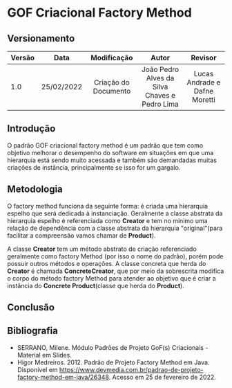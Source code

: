 # GOF Criacional Factory Method

## Versionamento

| Versão |    Data    |     Modificação      | Autor | Revisor |
| ------ | :--------: | :------------------: | :---: | :-----: |
| 1.0 | 25/02/2022 | Criação do Documento | João Pedro Alves da Silva Chaves e Pedro Lima | Lucas Andrade e Dafne Moretti |

<!-- NÃO ESQUECER DE ADICIONAR AO "/_sidebar.md" -->

## Introdução

O padrão GOF criacional factory method é um padrão que tem como objetivo melhorar o desempenho do software em situações em que uma hierarquia está sendo muito acessada e também são demandadas muitas criações de instância, principalmente se isso for um gargalo. 

## Metodologia

O factory method funciona da seguinte forma: é criada uma hierarquia espelho que será dedicada à instanciação. Geralmente a classe abstrata da hierarquia espelho é referenciada como **Creator** e tem no mínimo uma relação de dependência com a classe abstrata da hierarquia "original"(para facilitar a compreensão vamos chamar de **Product**). 

A classe **Creator** tem um método abstrato de criação referenciado geralmente como factory Method (por isso o nome do padrão), porém pode possuir outros métodos e operações. A classe concreta que herda do **Creator** é chamada **ConcreteCreator**, que por meio da sobrescrita modifica o corpo do método factory Method para atender ao objetivo que é criar a instância do **Concrete Product**(classe que herda do **Product**).



## Conclusão

## Bibliografia
* SERRANO, Milene. Módulo Padrões de Projeto GoF(s) Criacionais - Material em Slides.
* Higor Medreiros. 2012. Padrão de Projeto Factory Method em Java. Disponível em https://www.devmedia.com.br/padrao-de-projeto-factory-method-em-java/26348. Acesso em 25 de fevereiro de 2022.